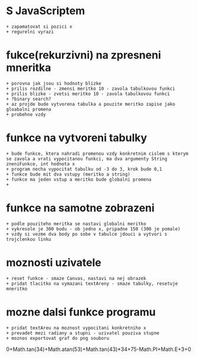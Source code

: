 # S JavaScriptem
    + zapamatovat si pozici x
    + regurelni vyrazi

# fukce(rekurzivni) na zpresneni mneritka
    + porovna jak jsou si hodnoty blizke
    + prilis rozdilne - zmensi meritko 10 - zavola tabulkovou funkci
    + prilis blizke - zvetsi meritko 10 - zavola tabulkovou funkci
    + ?binary search?
    + az projde bude vytvorena tabulka a pouzite meritko zapise jako gloabalni promena
    + probehne vzdy 
# funkce na vytvoreni tabulky
    + bude funkce, ktera nahradi promenou vzdy konkretnim cislem s kterym se zavola a vrati vypocitanou funkci, ma dva argumenty String zneniFunkce, int hodnota x 
    + program necha vypocitat tabulku od -3 do 3, krok bude 0,1
    + funkce bude mit dva vstupy (meritko a string)
    + funkce ma jeden vstup a meritko bude globalni promena
    +
# funkce na samotne zobrazeni
    + podle pouziteho meritka se nastavi globalni meritko
    + vykresole je 300 bodu - ob jedno x, pripadne 150 (300 je pomale)
    + vzdy si vezme dva body po sobe v tabulce jdouci a vytvori s trojclenkou linku

# moznosti uzivatele
    + reset funkce - smaze Canvas, nastavi na nej obrazek
    + pridat tlacitko na vymazani textAreny - smaze tabulky, resetuje mneritko

# mozne dalsi funkce programu
    + pridat textAreu na moznost vypocitani konkretniho x
    + prevadet mezi radiany a stupni - uzivatel pouziva stupne
    + moznos exportovat graf do png souboru






0+Math.tan(34)+Math.atan(53)+Math.tan(43)*34+75-Math.PI+Math.E+3+0
